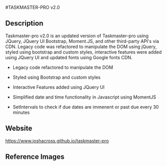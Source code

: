 #TASKMASTER-PRO v2.0

## Description
Taskmaster-pro v2.0 is an updated version of Taskmaster-pro using JQuery, JQuery UI Bootstrap, Moment.JS, and other third-party API's via CDN. Legacy code was refactored to manipulate the DOM using jQuery, styled using bootstrap and custom styles, interactive features were added using JQuery UI and updated fonts using Google fonts CDN.

* Legacy code refactored to manipulate the DOM

* Styled using Bootstrap and custom styles

* Interactive Features added using JQuery UI

* Simplified date and time functionality in Javascript using MomentJS

* SetIntervals to check if due dates are immenent or past due every 30 minutes

## Website
https://www.joshacross.github.io/taskmaster-pro 

## Reference Images
